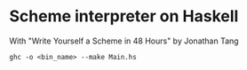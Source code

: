 Scheme interpreter on Haskell
=============================

With "Write Yourself a Scheme in 48 Hours" by Jonathan Tang

    ghc -o <bin_name> --make Main.hs